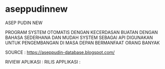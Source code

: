 # aseppudinnew
ASEP PUDIN NEW

PROGRAM SYSTEM OTOMATIS DENGAN KECERDASAN BUATAN
DENGAN BAHASA SEDERHANA DAN MUDAH
SYSTEM SEBAGAI API
DIGUNAKAN UNTUK PENGEMBANGAN DI MASA DEPAN BERMANFAAT ORANG BANYAK

SOURCE : https://aseppudin-database.blogspot.com/

RIVIEW APLIKASI :
RILIS APPLIKASI :

